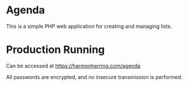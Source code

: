 # Agenda
This is a simple PHP web application for creating and managing lists.

# Production Running
Can be accessed at https://harmonherring.com/agenda

All passwords are encrypted, and no insecure transmission is performed.

